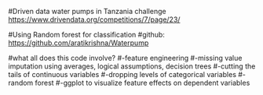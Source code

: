 #Driven data water pumps in Tanzania challenge
https://www.drivendata.org/competitions/7/page/23/

#Using Random forest for classification
#github: https://github.com/aratikrishna/Waterpump

#what all does this code involve?
#-feature engineering
#-missing value imputation using averages, logical assumptions, decision trees
#-cutting the tails of continuous variables
#-dropping levels of categorical variables
#-random forest
#-ggplot to visualize feature effects on dependent variables


